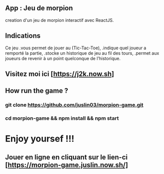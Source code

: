 
## App : Jeu de morpion
creation d'un jeu de morpion interactif avec ReactJS.

## Indications
Ce jeu
 .vous permet de jouer au  (Tic-Tac-Toe),
 .indique quel joueur a remporté la partie,
 .stocke un historique de jeu au fil des tours,
 .permet aux joueurs de revenir à un point quelconque de l’historique.

## Visitez moi ici [https://j2k.now.sh]

## How run the game ?
### git clone https://github.com/juslin03/morpion-game.git
### cd morpion-game && npm install && npm start

# Enjoy yoursef !!!

## Jouer en ligne en cliquant sur le lien-ci [https://morpion-game.juslin.now.sh/]
